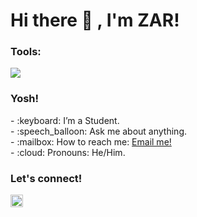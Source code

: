 # <summary><strong>Hi there :wave: , I'm ZAR!</strong></summary>

### <summary><strong>Tools:</strong></summary>
<p>
    <img src="https://img.shields.io/badge/Text%20Editor-Visual%20Studio%20Code-blue?&logo=visual%20studio%20code&logoColor=blue" />
</p>

### <summary><strong>Yosh!</strong></summary>
<p>
    - :keyboard: I’m a Student. </br>
    - :speech_balloon: Ask me about anything.</br>
    - :mailbox: How to reach me: <a href="mailto:apriansyahneizar@gmail.com">Email me!</a>  </br>
    - :cloud: Pronouns: He/Him. </br>
<p>
 
### <summary><strong>Let's connect!</strong></summary>
<a href="https://www.instagram.com/yours/">
  <img align="left" alt="Goo's Instagram" width="20px" src="https://simpleicons.now.sh/instagram/495f7e" />
</a>
